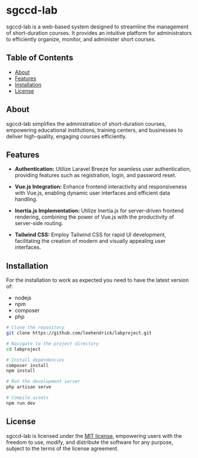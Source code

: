 # sgccd-lab

sgccd-lab is a web-based system designed to streamline the management of short-duration courses. It provides an intuitive platform for administrators to efficiently organize, monitor, and administer short courses.

## Table of Contents

- [About](#about)
- [Features](#features)
- [Installation](#installation)
- [License](#license)

## About
sgccd-lab simplifies the administration of short-duration courses, empowering educational institutions, training centers, and businesses to deliver high-quality, engaging courses efficiently.

## Features

- **Authentication:** Utilize Laravel Breeze for seamless user authentication, providing features such as registration, login, and password reset.

- **Vue.js Integration:** Enhance frontend interactivity and responsiveness with Vue.js, enabling dynamic user interfaces and efficient data handling.

- **Inertia.js Implementation:** Utilize Inertia.js for server-driven frontend rendering, combining the power of Vue.js with the productivity of server-side routing.

- **Tailwind CSS:** Employ Tailwind CSS for rapid UI development, facilitating the creation of modern and visually appealing user interfaces.

## Installation

For the installation to work as expected you need to have the latest version of:
* nodejs
* npm
* composer
* php

```bash
# Clone the repository
git clone https://github.com/leehendrick/labproject.git

# Navigate to the project directory
cd labproject

# Install dependencies
composer install
npm install

# Run the development server
php artisan serve 

# Compile assets
npm run dev 
```
## License
sgccd-lab is licensed under the [MIT license](https://opensource.org/licenses/MIT), empowering users with the freedom to use, modify, and distribute the software for any purpose, subject to the terms of the license agreement.

